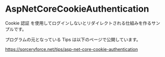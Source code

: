 # AspNetCoreCookieAuthentication
Cookie 認証 を使用してログインしないとリダイレクトされる仕組みを作るサンプルです。

プログラムの元となっている Tips は以下のページで公開しています。

https://sorceryforce.net/tips/asp-net-core-cookie-authentication
